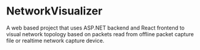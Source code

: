 # NetworkVisualizer
A web based project that uses ASP.NET backend and React frontend to visual network topology based on packets read from offline packet capture file or realtime network capture device.
